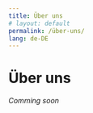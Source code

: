 ```yaml
---
title: Über uns
# layout: default
permalink: /über-uns/
lang: de-DE
---
```


# Über uns

_Comming soon_
